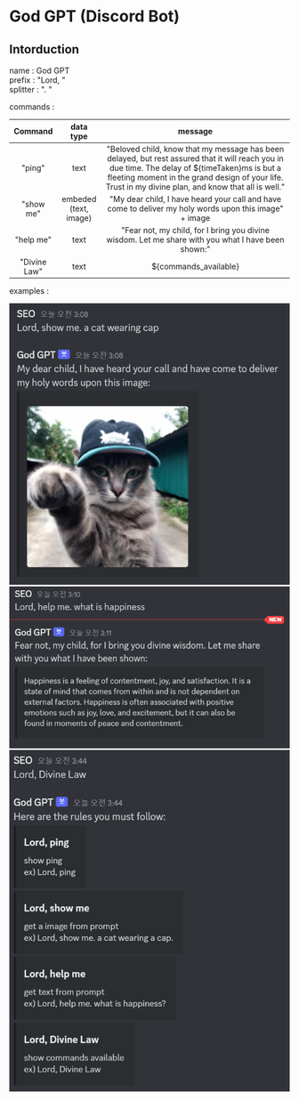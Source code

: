 # God GPT (Discord Bot)

## Intorduction

name : God GPT  
prefix : "Lord, "  
splitter : ". "

commands :  

|   Command    |         data type         |                                                                                                                         message                                                                                                                         |
|:------------:|:-------------------------:|:-------------------------------------------------------------------------------------------------------------------------------------------------------------------------------------------------------------------------------------------------------:|
|    "ping"    |           text            | "Beloved child, know that my message has been delayed, but rest assured that it will reach you in due time. The delay of ${timeTaken}ms is but a fleeting moment in the grand design of your life. Trust in my divine plan, and know that all is well." |
|  "show me"   | embeded<br/>(text, image) |                                                                         "My dear child, I have heard your call and have come to deliver my holy words upon this image" + image                                                                          |
|  "help me"   |           text            |                                                                           "Fear not, my child, for I bring you divine wisdom. Let me share with you what I have been shown:"                                                                            |                                                              
| "Divine Law" |           text            |                                                                                                                  ${commands_available}                                                                                                                  |

examples :

![img_1.png](img_1.png)
![img_2.png](img_2.png)
![img.png](img.png)
